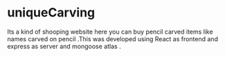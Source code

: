 # uniqueCarving
Its a kind of shooping website here you can buy pencil carved items like names carved on pencil .This was developed using React as frontend and express as server and mongoose atlas .
